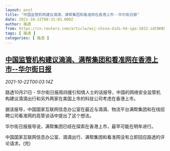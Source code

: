 ```yaml
---
layout: post
title: "中国监管机构建议滴滴、满帮集团和看准网在香港上市--华尔街日报"
date: 2021-10-22T00:31:03.000Z
author: 路透
from: https://cn.reuters.com/article/wsj-china-didi-hk-ipo-1022-idCNKBS2HB2WA
tags: [ 路透 ]
categories: [ 路透 ]
---
```

<!--1634862663000-->
[中国监管机构建议滴滴、满帮集团和看准网在香港上市--华尔街日报](https://cn.reuters.com/article/wsj-china-didi-hk-ipo-1022-idCNKBS2HB2WA)
------

<div>
<div><i>2021-10-22T00:03:14Z</i></div><p>路透10月21日 - 华尔街日报周四援引知情人士的话报导，中国的网络安全监管机构建议滴滴出行和另外两家在美国上市的科技公司考虑在香港上市。</p><p>据该报导，中国国家互联网信息办公室在最近与滴滴、物流平台满帮集团和在线招聘公司看准网的高管谈话中提出了这个想法。</p><p>华尔街日报报导说，满帮集团已经在探索在香港上市，最早可能在明年进行。</p><p>中国国家互联网信息办公室、滴滴出行、满帮集团和看准网没有立即回应路透的评论请求。(完)</p>
</div>
